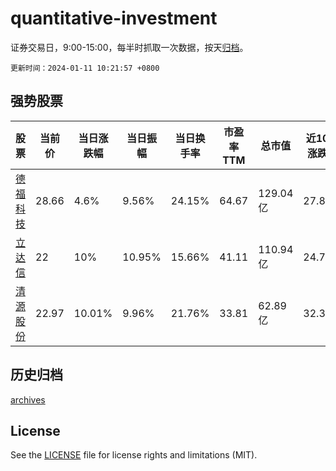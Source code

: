 # quantitative-investment

证券交易日，9:00-15:00，每半时抓取一次数据，按天[归档](archives)。

`更新时间：2024-01-11 10:21:57 +0800`

## 强势股票

|股票|当前价|当日涨跌幅|当日振幅|当日换手率|市盈率TTM|总市值|近10日涨跌幅|
|----|----|----|----|----|----|----|----|
|[德福科技](https://xueqiu.com/S/SZ301511)|28.66|4.6%|9.56%|24.15%|64.67|129.04亿|27.89%|
|[立达信](https://xueqiu.com/S/SH605365)|22|10%|10.95%|15.66%|41.11|110.94亿|24.79%|
|[清源股份](https://xueqiu.com/S/SH603628)|22.97|10.01%|9.96%|21.76%|33.81|62.89亿|32.39%|

## 历史归档

[archives](archives)

## License

See the [LICENSE](LICENSE) file for license rights and limitations (MIT).